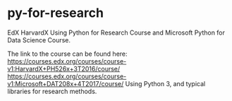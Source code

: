 # py-for-research
EdX HarvardX Using Python for Research Course and Microsoft Python for Data Science Course.

The link to the course can be found here: 
https://courses.edx.org/courses/course-v1:HarvardX+PH526x+3T2016/course/
https://courses.edx.org/courses/course-v1:Microsoft+DAT208x+4T2017/course/
Using Python 3, and typical libraries for research methods.
